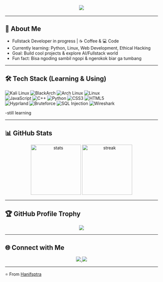<!-- Neon Banner -->
<h1 align="center">
  <img src="https://readme-typing-svg.herokuapp.com?size=30&duration=4000&color=FF00FF&center=true&vCenter=true&width=600&lines=Hi+%F0%9F%91%8B,+I'm+Hans;Fullstack+Dev+in+Progress;Ethical+Hacking+Learner;Coffee+%26+Code+Lifestyle;ngerusak+jam+tidur+demi+jam+terbang+🔥" />
</h1>

---

## 🚀 About Me
-  Fullstack Developer in progress | ☕ Coffee & 💻 Code
-  Currently learning: Python, Linux, Web Development, Ethical Hacking
-  Goal: Build cool projects & explore AI/Fullstack world
-  Fun fact: Bisa ngoding sambil ngopi & ngerokok biar ga tumbang

---

## 🛠️ Tech Stack (Learning & Using)
![Kali Linux](https://img.shields.io/badge/-Kali%20Linux-2E3440?logo=kalilinux&logoColor=white)
![BlackArch](https://img.shields.io/badge/-BlackArch-000000?logo=arch-linux&logoColor=white)
![Arch Linux](https://img.shields.io/badge/-Arch%20Linux-1793D1?logo=arch-linux&logoColor=white) 
![Linux](https://img.shields.io/badge/-Linux-FCC624?logo=linux&logoColor=black)   
![JavaScript](https://img.shields.io/badge/-JavaScript-F7DF1E?logo=javascript&logoColor=black)
![C++](https://img.shields.io/badge/-C++-00599C?logo=cplusplus&logoColor=white) 
![Python](https://img.shields.io/badge/-Python-3776AB?logo=python&logoColor=white)
![CSS3](https://img.shields.io/badge/-CSS3-1572B6?logo=css3&logoColor=white)
![HTML5](https://img.shields.io/badge/-HTML5-E34F26?logo=html5&logoColor=white)  
![Hyprland](https://img.shields.io/badge/-Hyprland-00A0E4?logo=wayland&logoColor=white)
![Bruteforce](https://img.shields.io/badge/-Bruteforce-E95420?logo=hackaday&logoColor=white)
![SQL Injection](https://img.shields.io/badge/-SQL%20Injection-4479A1?logo=mysql&logoColor=white)
![Wireshark](https://img.shields.io/badge/-Wireshark-1679A7?logo=wireshark&logoColor=white)

-still learning

---

## 📊 GitHub Stats
<p align="center">
  <img src="https://github-readme-stats.vercel.app/api?username=Hanifsptra&show_icons=true&theme=radical&hide_border=true&bg_color=0D1117&title_color=FF00FF&icon_color=00FFFF" alt="stats" height="165"/>
  <img src="https://github-readme-streak-stats.herokuapp.com/?user=Hanifsptra&theme=radical&hide_border=true&background=0D1117&ring=FF00FF&fire=FF00FF&currStreakLabel=00FFFF" alt="streak" height="165"/>
</p>

---

## 🏆 GitHub Profile Trophy
<p align="center">
  <img src="https://github-profile-trophy.vercel.app/?username=Hanifsptra&theme=radical&no-bg=true&row=1&column=3&title=Commits,Repositories,Experience,Stars,Followers,PullRequest" />
</p>

---

## 🌐 Connect with Me
<p align="center">
  <a href="https://www.instagram.com/hanifirzasptra" target="_blank">
    <img src="https://img.shields.io/badge/-hanifirzasptra-E4405F?logo=instagram&logoColor=white" />
  </a>
  <a href="https://www.instagram.com/sechanscyb" target="_blank">
    <img src="https://img.shields.io/badge/-sechanscyb-E4405F?logo=instagram&logoColor=white" />
  </a>
</p>

---

⭐️ From [Hanifsptra](https://github.com/Hanifsptra)

